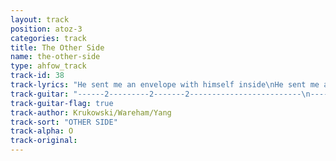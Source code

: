 ```yaml
---
layout: track
position: atoz-3
categories: track
title: The Other Side
name: the-other-side
type: ahfow_track
track-id: 38
track-lyrics: "He sent me an envelope with himself inside\nHe sent me a letter with no letter inside\nHe sent me an envelope with himself inside\n\nReceiving letters from the other room\nReceiving letters from the other room\n\nBut I just saw him yesterday\nBut I just saw him the other day\nBut I just saw him yesterday\nBut I just saw him the other day\n\nLast week, last second, last minute, last hour,\nLast second, last minute, just a moment ago\n\nReceiving letters from the other room\nReceiving letters from the other room"
track-guitar: "------2---------2-------2-------------------------\n----------3--------3------------3--------3--------\n-------------------------------------2-------2----\n---0---------0-------0----------------------------\n------------------------------3---------3-------3-\n--------------------------------------------------\n--------------------------------------------------\n3------3--------3-------3------3-------3-------3--\n------------2--------2---------------2-------2----\n-------------------------------2--------2-------2-\n-----2--------2--------2--------------------------\n--------------------------------------------------\nthe strumming part is D C Bmin\n\n(provided by brad)"
track-guitar-flag: true
track-author: Krukowski/Wareham/Yang
track-sort: "OTHER SIDE"
track-alpha: O
track-original: 
---
```

